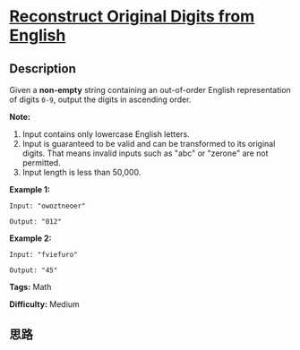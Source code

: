 # [Reconstruct Original Digits from English][title]

## Description

Given a **non-empty** string containing an out-of-order English representation
of digits `0-9`, output the digits in ascending order.

**Note:**  

  1. Input contains only lowercase English letters.
  2. Input is guaranteed to be valid and can be transformed to its original digits. That means invalid inputs such as "abc" or "zerone" are not permitted.
  3. Input length is less than 50,000.

**Example 1:**  
            Input: "owoztneoer"        Output: "012"    

**Example 2:**  
            Input: "fviefuro"        Output: "45"    


**Tags:** Math

**Difficulty:** Medium

## 思路

[title]: https://leetcode.com/problems/reconstruct-original-digits-from-english
